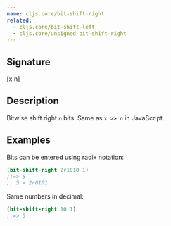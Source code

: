 ```yaml
---
name: cljs.core/bit-shift-right
related:
  - cljs.core/bit-shift-left
  - cljs.core/unsigned-bit-shift-right
---
```


## Signature
[x n]


## Description

Bitwise shift right `n` bits.  Same as `x >> n` in JavaScript.


## Examples

Bits can be entered using radix notation:

```clj
(bit-shift-right 2r1010 1)
;;=> 5
;; 5 = 2r0101
```

Same numbers in decimal:

```clj
(bit-shift-right 10 1)
;;=> 5
```